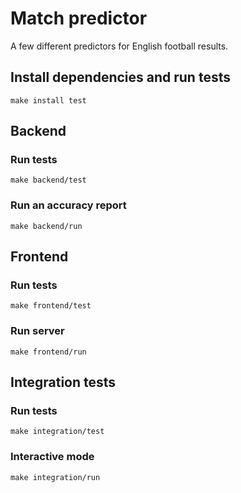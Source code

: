 # Match predictor

A few different predictors for English football results.

## Install dependencies and run tests

```shell
make install test
```

## Backend

### Run tests

```shell
make backend/test
```

### Run an accuracy report

```shell
make backend/run
```

## Frontend

### Run tests

```shell
make frontend/test
```

### Run server

```shell
make frontend/run
```

## Integration tests

### Run tests

```shell
make integration/test
```

### Interactive mode

```shell
make integration/run
```
